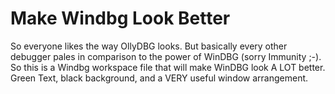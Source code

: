 Make Windbg Look Better
=====

So everyone likes the way OllyDBG looks. But basically every other debugger
pales in comparison to the power of WinDBG (sorry Immunity ;-). So this is
a Windbg workspace file that will make WinDBG look A LOT better. Green Text, black background,
and a VERY useful window arrangement.

